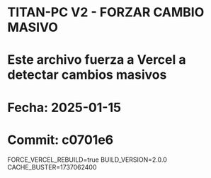 # TITAN-PC V2 - FORZAR CAMBIO MASIVO
# Este archivo fuerza a Vercel a detectar cambios masivos
# Fecha: 2025-01-15
# Commit: c0701e6

FORCE_VERCEL_REBUILD=true
BUILD_VERSION=2.0.0
CACHE_BUSTER=1737062400

